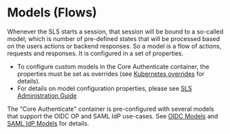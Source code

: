 # Models (Flows)

Whenever the SLS starts a session, that session will be bound to a so-called model; which is number of pre-defined
states that will be processed based on the users actions or backend responses. So a model is a flow of actions,
requests and responses. It is configured in a set of properties.

* To configure custom models in the Core Authenticate container, the properties must be set as overrides
  (see [Kubernetes overrides](config_k8s_overrides.md) for details).
* For details on model configuration properties, please see [SLS Administration Guide](files/%SLS_VERSION%/html-admin-guide/sls-adminguide.html#x29792_Heading1Tarsec_Model)

The "Core Authenticate" container is pre-configured with several models that support the OIDC OP and SAML IdP use-cases.
See [OIDC Models](oidc-models.md) and [SAML IdP Models](saml-idp-models.md) for details.